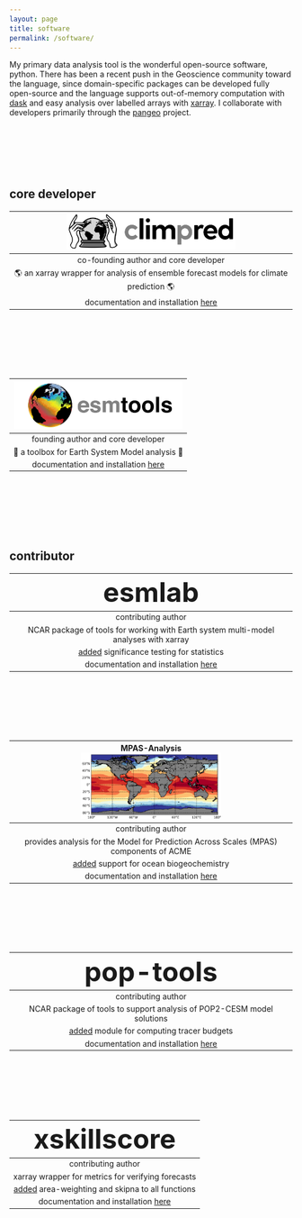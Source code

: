 ```yaml
---
layout: page
title: software
permalink: /software/
---
```


[comment]: <> (This adds padding between software packages.)
<style>
p {
    padding-bottom: 2.5cm;
}
</style>

My primary data analysis tool is the wonderful open-source software, python. There has been a recent push in the Geoscience community toward the language, since domain-specific packages can be developed fully open-source and the language supports out-of-memory computation with [dask](https://dask.org/) and easy analysis over labelled arrays with [xarray](http://xarray.pydata.org/). I collaborate with developers primarily through the [pangeo](http://pangeo.io/collaborators.html) project.

## core developer

| <img src="/assets/img/software/climpred-logo.png" style="width: 300px;"/>   |
|--------|
|  <center>co-founding author and core developer</center> |
| <center>:earth_americas:  an xarray wrapper for analysis of ensemble forecast models for climate prediction  :earth_americas:</center> |
| <center>documentation and installation <a href="climpred.readthedocs.io">here</a> </center> |

<p>
</p>

| <img src="/assets/img/software/esmtools.png" style="width: 300px;"/> |
|--------|
|  <center>founding author and core developer</center> |
| <center>:octopus:  a toolbox for Earth System Model analysis  :octopus:</center> |
| <center>documentation and installation <a href="esmtools.readthedocs.io">here</a> </center> |

<p>
</p>

## contributor

| <font size="28px">esmlab</font> |
|--------|
|  <center>contributing author</center> |
| <center>NCAR package of tools for working with Earth system multi-model analyses with xarray</center> |
| <center><a href="https://github.com/NCAR/esmlab/graphs/contributors">added</a> significance testing for statistics</center>|
| <center>documentation and installation <a href="https://esmlab.readthedocs.io/en/latest/">here</a> </center> |

<p>
</p>

| MPAS-Analysis <br> <img src="/assets/img/software/mpas-analysis.png" style="width: 250px;"/>|
|--------|
|  <center>contributing author</center> |
| <center>provides analysis for the Model for Prediction Across Scales (MPAS) components of ACME</center> |
| <center><a href="https://github.com/MPAS-Dev/MPAS-Analysis/graphs/contributors">added</a> support for ocean biogeochemistry</center>|
| <center>documentation and installation <a href="https://mpas-analysis.readthedocs.io/en/master/">here</a> </center> |

<p>
</p>

| <font size="28px">pop-tools</font> |
|--------|
|  <center>contributing author</center> |
| <center>NCAR package of tools to support analysis of POP2-CESM model solutions</center> |
| <center><a href="https://github.com/NCAR/pop-tools/graphs/contributors">added</a> module for computing tracer budgets</center>|
| <center>documentation and installation <a href="https://pop-tools.readthedocs.io/en/latest/">here</a> </center> |

<p>
</p>

| <font size="28px">xskillscore</font> |
|--------|
|  <center>contributing author</center> |
| <center>xarray wrapper for metrics for verifying forecasts</center> |
| <center><a href="https://github.com/raybellwaves/xskillscore/graphs/contributors">added</a> area-weighting and skipna to all functions</center>|
| <center>documentation and installation <a href="https://github.com/raybellwaves/xskillscore">here</a> </center> |